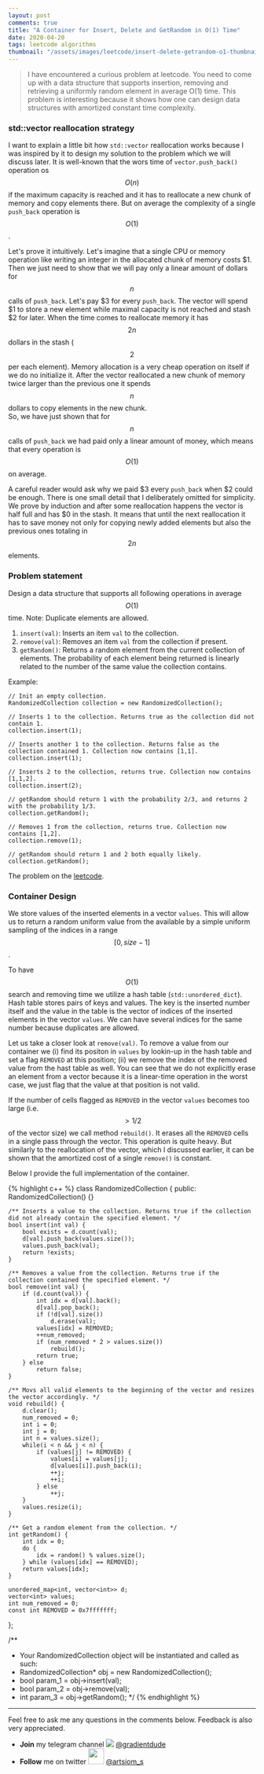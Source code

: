 ```yaml
---
layout: post
comments: true
title: "A Container for Insert, Delete and GetRandom in O(1) Time"
date: 2020-04-20
tags: leetcode algorithms
thumbnail: "/assets/images/leetcode/insert-delete-getrandom-o1-thumbnail.png"
---
```


> I have encountered a curious problem at leetcode. 
> You need to come up with a data structure that supports insertion, removing and retrieving a uniformly random element in average O(1) time. This problem is interesting because it shows how one can design data structures with amortized constant time complexity.

<!--more-->


### std::vector reallocation strategy
I want to explain a little bit how `std::vector` reallocation works because I was inspired by it to design my solution to the problem which we will discuss later.
It is well-known that the wors time of `vector.push_back()` operation os $$O(n)$$ if the maximum capacity is reached and it has to reallocate a new chunk of memory and copy elements there.
But on average the complexity of a single `push_back` operation is $$O(1)$$. 

Let's prove it intuitively. Let's imagine that a single CPU or memory operation like writing an integer in the allocated chunk of memory costs $1. 
Then we just need to show that we will pay only a linear amount of dollars for $$n$$ calls of `push_back`.
Let's pay $3 for every `push_back`. The vector will spend $1 to store a new element while maximal capacity is not reached and stash $2 for later. 
When the time comes to reallocate memory it has $$2n$$ dollars in the stash ($$2$$ per each element). Memory allocation is a very cheap operation on itself if we do no initialize it.  After the vector reallocated a new chunk of memory twice larger than the previous one it spends $$n$$ dollars to copy elements in the new chunk.  
So, we have just shown that for $$n$$ calls of `push_back` we had paid only a linear amount of money, which means that every operation is $$O(1)$$ on average.

A careful reader would ask why we paid $3 every `push_back` when $2  could be enough. There is one small detail that I deliberately omitted for simplicity.
We prove by induction and after some reallocation happens the vector is half full and has $0 in the stash. It means that until the next reallocation it has to save money not only for copying newly added elements but also the previous ones totaling in $$2n$$ elements. 


### Problem statement
Design a data structure that supports all following operations in average $$O(1)$$ time.
Note: Duplicate elements are allowed.

1. `insert(val)`: Inserts an item `val` to the collection.
2. `remove(val)`: Removes an item `val` from the collection if present.
3. `getRandom()`: Returns a random element from the current collection of elements. The probability of each element being returned is linearly related to the number of the same value the collection contains.

Example:

```
// Init an empty collection.
RandomizedCollection collection = new RandomizedCollection();

// Inserts 1 to the collection. Returns true as the collection did not contain 1.
collection.insert(1);

// Inserts another 1 to the collection. Returns false as the collection contained 1. Collection now contains [1,1].
collection.insert(1);

// Inserts 2 to the collection, returns true. Collection now contains [1,1,2].
collection.insert(2);

// getRandom should return 1 with the probability 2/3, and returns 2 with the probability 1/3.
collection.getRandom();

// Removes 1 from the collection, returns true. Collection now contains [1,2].
collection.remove(1);

// getRandom should return 1 and 2 both equally likely.
collection.getRandom();
```
The problem on the [leetcode](https://leetcode.com/problems/insert-delete-getrandom-o1-duplicates-allowed/).

### Container Design

We store values of the inserted elements in a vector `values`. This will allow us to return a random uniform value from the available by a simple uniform sampling of the indices in a range $$[0, size - 1]$$.

To have $$O(1)$$ search and removing time we utilize a hash table (`std::unordered_dict`). 
Hash table stores pairs of keys and values.
The key is the inserted number itself and the value in the table is the vector of indices of the inserted elements in the vector `values`. We can have several indices for the same number because duplicates are allowed.

Let us take a closer look at `remove(val)`.
To remove a value from our container we (i) find its positon in `values` by lookin-up in the hash table and set a flag `REMOVED` at this position;  (ii) we remove the index of the removed value from the hast table as well. You can see that we do not explicitly erase an element from a vector because it is a linear-time operation in the worst case, we just flag that the value at that position is not valid. 

If the number of cells flagged as `REMOVED` in the vector `values` becomes too large (i.e. $$> 1/2$$ of the vector size) we call method `rebuild()`. It erases all the `REMOVED` cells in a single pass through the vector. This operation is quite heavy. But similarly to the reallocation of the vector, which I discussed earlier, it can be shown that the amortized cost of a single `remove()` is constant.

Below I provide the full implementation of the container.

{% highlight c++ %}
class RandomizedCollection {
public:
    RandomizedCollection() {}
    
    /** Inserts a value to the collection. Returns true if the collection did not already contain the specified element. */
    bool insert(int val) {
        bool exists = d.count(val);
        d[val].push_back(values.size());
        values.push_back(val);
        return !exists;
    }
    
    /** Removes a value from the collection. Returns true if the collection contained the specified element. */
    bool remove(int val) {
        if (d.count(val)) {
            int idx = d[val].back();
            d[val].pop_back();
            if (!d[val].size()) 
                d.erase(val);
            values[idx] = REMOVED;
            ++num_removed;
            if (num_removed * 2 > values.size())
                rebuild();
            return true;
        } else
            return false;
    }
    
    /** Movs all valid elements to the beginning of the vector and resizes the vector accordingly. */
    void rebuild() {
        d.clear();
        num_removed = 0;
        int i = 0;
        int j = 0;
        int n = values.size();
        while(i < n && j < n) {
            if (values[j] != REMOVED) {
                values[i] = values[j];
                d[values[i]].push_back(i);
                ++j;
                ++i;
            } else
                ++j;
        }
        values.resize(i);
    }
    
    /** Get a random element from the collection. */
    int getRandom() {
        int idx = 0;
        do {
            idx = random() % values.size();
        } while (values[idx] == REMOVED);
        return values[idx];
    }
    
    unordered_map<int, vector<int>> d;
    vector<int> values;
    int num_removed = 0;
    const int REMOVED = 0x7fffffff;
};

/**
 * Your RandomizedCollection object will be instantiated and called as such:
 * RandomizedCollection* obj = new RandomizedCollection();
 * bool param_1 = obj->insert(val);
 * bool param_2 = obj->remove(val);
 * int param_3 = obj->getRandom();
 */
{% endhighlight %}


----- 

Feel free to ask me any questions in the comments below. Feedback is also very appreciated.  

- **Join** my telegram channel <img style="display:inline" src="{{ '/assets/images/telegram.png' | relative_url }}"> [@gradientdude](https://t.me/gradientdude)
- **Follow** me on twitter <img style="display:inline; height:32px" src="{{ '/assets/images/twitter.png' | relative_url }}"> [@artsiom_s](https://twitter.com/artsiom_s)

